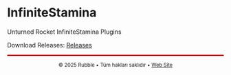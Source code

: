 # InfiniteStamina
Unturned Rocket InfiniteStamina Plugins

Download Releases: 
[Releases](https://github.com/rubblephp/InfiniteStamina/releases/tag/SRInfiniteStamina)

<hr style="border: 0.1px solid #ff0000;">

<p align="center">
  <sub>© 2025 Rubble • Tüm hakları saklıdır • <a href="https://rubble.com.tr">Web Site</a></sub>
</p>
